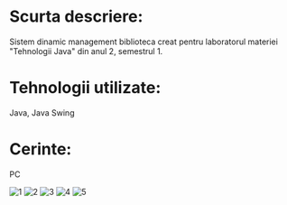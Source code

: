 # Scurta descriere:
Sistem dinamic management biblioteca creat pentru laboratorul materiei "Tehnologii Java" din anul 2, semestrul 1.
# Tehnologii utilizate: 
Java, Java Swing
# Cerinte:
PC

![1](https://user-images.githubusercontent.com/49078219/164283654-76851ab8-8575-4d0f-86ca-8cf55dae11a1.png)
![2](https://user-images.githubusercontent.com/49078219/164283667-5e15c8db-bd90-4460-8d14-f5c3004849e3.png)
![3](https://user-images.githubusercontent.com/49078219/164283681-95ae23b6-4538-4757-845e-f20947ecfae3.png)
![4](https://user-images.githubusercontent.com/49078219/164283697-653e1b63-1768-44a8-a5f8-dce856ab1200.png)
![5](https://user-images.githubusercontent.com/49078219/164283711-65356522-7b83-48ae-bc16-ecc331bf03c2.png)
